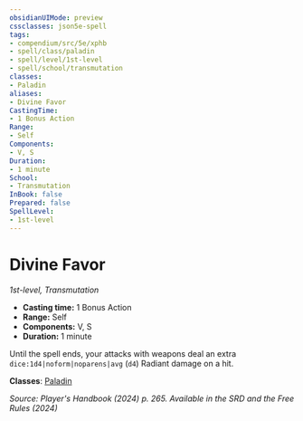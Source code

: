 ```yaml
---
obsidianUIMode: preview
cssclasses: json5e-spell
tags:
- compendium/src/5e/xphb
- spell/class/paladin
- spell/level/1st-level
- spell/school/transmutation
classes:
- Paladin
aliases:
- Divine Favor
CastingTime: 
- 1 Bonus Action
Range:
- Self
Components:
- V, S
Duration:
- 1 minute
School:
- Transmutation
InBook: false
Prepared: false
SpellLevel:
- 1st-level
---
```

# Divine Favor
*1st-level, Transmutation*  


- **Casting time:** 1 Bonus Action
- **Range:** Self
- **Components:** V, S
- **Duration:** 1 minute

Until the spell ends, your attacks with weapons deal an extra `dice:1d4|noform|noparens|avg` (`d4`) Radiant damage on a hit.

**Classes**: [Paladin](/3-Mechanics/CLI/lists/list-spells-classes-paladin.md)

*Source: Player's Handbook (2024) p. 265. Available in the <span title='Systems Reference Document (5.2)'>SRD</span> and the Free Rules (2024)*